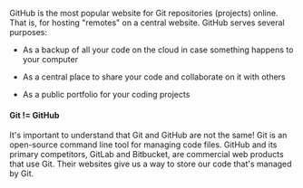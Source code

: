 GitHub is the most popular website for Git repositories (projects) online. That is, for hosting "remotes" on a central website. GitHub serves several purposes:
<ul>
  <li>
    
As a backup of all your code on the cloud in case something happens to your computer
  </li>
  <li>
    
As a central place to share your code and collaborate on it with others
  </li>
  <li>
As a public portfolio for your coding projects
    
  </li>
</ul>

<h4>Git != GitHub</h4>
It's important to understand that Git and GitHub are not the same! Git is an open-source command line tool for managing code files. GitHub and its primary competitors, GitLab and Bitbucket, are commercial web products that use Git. Their websites give us a way to store our code that's managed by Git.
